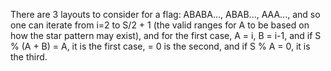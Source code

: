 There are 3 layouts to consider for a flag: ABABA..., ABAB..., AAA..., and so one can iterate from i=2 to S/2 + 1 (the valid ranges for A to be based on how the star pattern may exist), and for the first case, A = i, B = i-1, and if S % (A + B) = A, it is the first case, = 0 is the second, and if S % A = 0, it is the third.
